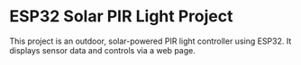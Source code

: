 # ESP32 Solar PIR Light Project

This project is an outdoor, solar-powered PIR light controller using ESP32. It displays sensor data and controls via a web page.